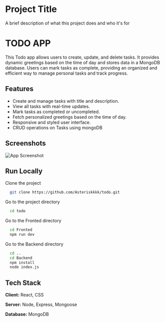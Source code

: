 
# Project Title

A brief description of what this project does and who it's for

# TODO APP

This Todo app allows users to create, update, and delete tasks. It provides dynamic greetings based on the time of day and stores data in a MongoDB database. Users can mark tasks as complete, providing an organized and efficient way to manage personal tasks and track progress.







## Features

- Create and manage tasks with title and description.
- View all tasks with real-time updates.
- Mark tasks as completed or uncompleted.
- Fetch personalized greetings based on the time of day.
- Responsive and styled user interface.
- CRUD operations on Tasks using mongoDB

## Screenshots

![App Screenshot](https://via.placeholder.com/468x300?text=App+Screenshot+Here)


## Run Locally

Clone the project

```bash
  git clone https://github.com/Asteriskkkk/todo.git
```

Go to the project directory

```bash
  cd todo
```

Go to the Fronted directory

```bash
  cd Fronted
  npm run dev
```

Go to the Backend directory

```bash
  cd ..
  cd Backend
  npm install
  node index.js
```
## Tech Stack

**Client:** React, CSS 

**Server:** Node, Express, Mongoose

**Database:** MongoDB


